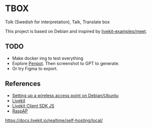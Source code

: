 # TBOX

Tolk (Swedish for interpretation), Talk, Translate box

This project is based on Debian and inspired by [livekit-examples/meet](https://github.com/livekit-examples/meet).

## TODO

- Make docker img to test everything
- Explore [Penpot](https://penpot.app/). Then screenshot to GPT to generate.
- Or try Figma to export.

## References

- [Setting up a wireless access point on Debian/Ubuntu](https://www.cyberciti.biz/faq/debian-ubuntu-linux-setting-wireless-access-point/)
- [Livekit](https://github.com/livekit)
- [Livekit Client SDK JS](https://github.com/livekit/client-sdk-js)
- [RaspAP](https://raspap.com/)


https://docs.livekit.io/realtime/self-hosting/local/